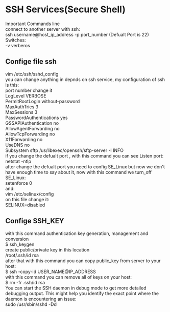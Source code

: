 # SSH Services(Secure Shell)
Important Commands line<br>
connect to another server with ssh:<br>
ssh username@host_ip_address -p port_number   (Defualt Port is 22)<br>
    Switches:<br>
        -v      verberos<br>
## Confige file ssh
vim /etc/ssh/sshd_config<br>
you can change anything in depnds on ssh service, my configuration of ssh is this:<br>
port number change it<br>
LogLevel VERBOSE<br>
PermitRootLogin without-password<br>
MaxAuthTries 3<br>
MaxSessions 3<br>
PasswordAuthentications yes<br>
GSSAPIAuthentication no<br>
AllowAgentForwarding no<br>
AllowTcpForwarding no<br>
X11Forwarding no<br>
UseDNS no<br>
Subsystem    sftp   /us/libexec/openssh/sftp-server -l  INFO<br>
if you change the defualt port , with this command you can see Listen port:<br>
netstat -ntlp<br>
after change the defualt port you need to config SE_Linux but now we don't have enough time to say about it, now with this command we turn_off SE_Linux:<br>
setenforce 0<br>
and:<br>
vim /etc/selinux/config<br>
on this file change it:<br>
SELINUX=disabled<br>

## Confige SSH_KEY
with this command authentication key generation, management and conversion<br>
$ ssh_keygen<br>
create public/private key in this location<br>
/root/.ssh/id rsa<br>
after that with this command you can copy public_key from server to your host:<br>
$ ssh -copy-id USER_NAME@IP_ADDRESS<br>
with this command you can remove all of keys on your host:<br>
$ rm -fr .ssh/id rsa<br>
You can start the SSH daemon in debug mode to get more detailed debugging output. This might help you identify the exact point where the daemon is encountering an issue:<br>
sudo /usr/sbin/sshd -Dd
